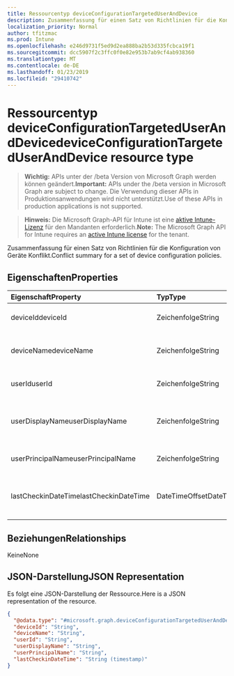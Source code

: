 ```yaml
---
title: Ressourcentyp deviceConfigurationTargetedUserAndDevice
description: Zusammenfassung für einen Satz von Richtlinien für die Konfiguration von Geräte Konflikt.
localization_priority: Normal
author: tfitzmac
ms.prod: Intune
ms.openlocfilehash: e246d9731f5ed9d2ea888ba2b53d335fcbca19f1
ms.sourcegitcommit: dcc5907f2c3ffc0f0e82e953b7ab9cf4ab938360
ms.translationtype: MT
ms.contentlocale: de-DE
ms.lasthandoff: 01/23/2019
ms.locfileid: "29410742"
---
```

# <a name="deviceconfigurationtargeteduseranddevice-resource-type"></a><span data-ttu-id="da728-103">Ressourcentyp deviceConfigurationTargetedUserAndDevice</span><span class="sxs-lookup"><span data-stu-id="da728-103">deviceConfigurationTargetedUserAndDevice resource type</span></span>

> <span data-ttu-id="da728-104">**Wichtig:** APIs unter der /beta Version von Microsoft Graph werden können geändert.</span><span class="sxs-lookup"><span data-stu-id="da728-104">**Important:** APIs under the /beta version in Microsoft Graph are subject to change.</span></span> <span data-ttu-id="da728-105">Die Verwendung dieser APIs in Produktionsanwendungen wird nicht unterstützt.</span><span class="sxs-lookup"><span data-stu-id="da728-105">Use of these APIs in production applications is not supported.</span></span>

> <span data-ttu-id="da728-106">**Hinweis:** Die Microsoft Graph-API für Intune ist eine [aktive Intune-Lizenz](https://go.microsoft.com/fwlink/?linkid=839381) für den Mandanten erforderlich.</span><span class="sxs-lookup"><span data-stu-id="da728-106">**Note:** The Microsoft Graph API for Intune requires an [active Intune license](https://go.microsoft.com/fwlink/?linkid=839381) for the tenant.</span></span>

<span data-ttu-id="da728-107">Zusammenfassung für einen Satz von Richtlinien für die Konfiguration von Geräte Konflikt.</span><span class="sxs-lookup"><span data-stu-id="da728-107">Conflict summary for a set of device configuration policies.</span></span>

## <a name="properties"></a><span data-ttu-id="da728-108">Eigenschaften</span><span class="sxs-lookup"><span data-stu-id="da728-108">Properties</span></span>
|<span data-ttu-id="da728-109">Eigenschaft</span><span class="sxs-lookup"><span data-stu-id="da728-109">Property</span></span>|<span data-ttu-id="da728-110">Typ</span><span class="sxs-lookup"><span data-stu-id="da728-110">Type</span></span>|<span data-ttu-id="da728-111">Beschreibung</span><span class="sxs-lookup"><span data-stu-id="da728-111">Description</span></span>|
|:---|:---|:---|
|<span data-ttu-id="da728-112">deviceId</span><span class="sxs-lookup"><span data-stu-id="da728-112">deviceId</span></span>|<span data-ttu-id="da728-113">Zeichenfolge</span><span class="sxs-lookup"><span data-stu-id="da728-113">String</span></span>|<span data-ttu-id="da728-114">Die Id des Geräts in das Einchecken.</span><span class="sxs-lookup"><span data-stu-id="da728-114">The id of the device in the checkin.</span></span>|
|<span data-ttu-id="da728-115">deviceName</span><span class="sxs-lookup"><span data-stu-id="da728-115">deviceName</span></span>|<span data-ttu-id="da728-116">Zeichenfolge</span><span class="sxs-lookup"><span data-stu-id="da728-116">String</span></span>|<span data-ttu-id="da728-117">Der Name des Geräts in das Einchecken.</span><span class="sxs-lookup"><span data-stu-id="da728-117">The name of the device in the checkin.</span></span>|
|<span data-ttu-id="da728-118">userId</span><span class="sxs-lookup"><span data-stu-id="da728-118">userId</span></span>|<span data-ttu-id="da728-119">Zeichenfolge</span><span class="sxs-lookup"><span data-stu-id="da728-119">String</span></span>|<span data-ttu-id="da728-120">Die Id des Benutzers in das Einchecken.</span><span class="sxs-lookup"><span data-stu-id="da728-120">The id of the user in the checkin.</span></span>|
|<span data-ttu-id="da728-121">userDisplayName</span><span class="sxs-lookup"><span data-stu-id="da728-121">userDisplayName</span></span>|<span data-ttu-id="da728-122">Zeichenfolge</span><span class="sxs-lookup"><span data-stu-id="da728-122">String</span></span>|<span data-ttu-id="da728-123">Der Anzeigename des Benutzers in das Einchecken</span><span class="sxs-lookup"><span data-stu-id="da728-123">The display name of the user in the checkin</span></span>|
|<span data-ttu-id="da728-124">userPrincipalName</span><span class="sxs-lookup"><span data-stu-id="da728-124">userPrincipalName</span></span>|<span data-ttu-id="da728-125">Zeichenfolge</span><span class="sxs-lookup"><span data-stu-id="da728-125">String</span></span>|<span data-ttu-id="da728-126">Den UPN des Benutzers in das Einchecken.</span><span class="sxs-lookup"><span data-stu-id="da728-126">The UPN of the user in the checkin.</span></span>|
|<span data-ttu-id="da728-127">lastCheckinDateTime</span><span class="sxs-lookup"><span data-stu-id="da728-127">lastCheckinDateTime</span></span>|<span data-ttu-id="da728-128">DateTimeOffset</span><span class="sxs-lookup"><span data-stu-id="da728-128">DateTimeOffset</span></span>|<span data-ttu-id="da728-129">Zeitpunkt der letzten Checkin für diese Benutzer/Geräte-Paar.</span><span class="sxs-lookup"><span data-stu-id="da728-129">Last checkin time for this user/device pair.</span></span>|

## <a name="relationships"></a><span data-ttu-id="da728-130">Beziehungen</span><span class="sxs-lookup"><span data-stu-id="da728-130">Relationships</span></span>
<span data-ttu-id="da728-131">Keine</span><span class="sxs-lookup"><span data-stu-id="da728-131">None</span></span>

## <a name="json-representation"></a><span data-ttu-id="da728-132">JSON-Darstellung</span><span class="sxs-lookup"><span data-stu-id="da728-132">JSON Representation</span></span>
<span data-ttu-id="da728-133">Es folgt eine JSON-Darstellung der Ressource.</span><span class="sxs-lookup"><span data-stu-id="da728-133">Here is a JSON representation of the resource.</span></span>
<!-- {
  "blockType": "resource",
  "@odata.type": "microsoft.graph.deviceConfigurationTargetedUserAndDevice"
}
-->
``` json
{
  "@odata.type": "#microsoft.graph.deviceConfigurationTargetedUserAndDevice",
  "deviceId": "String",
  "deviceName": "String",
  "userId": "String",
  "userDisplayName": "String",
  "userPrincipalName": "String",
  "lastCheckinDateTime": "String (timestamp)"
}
```




